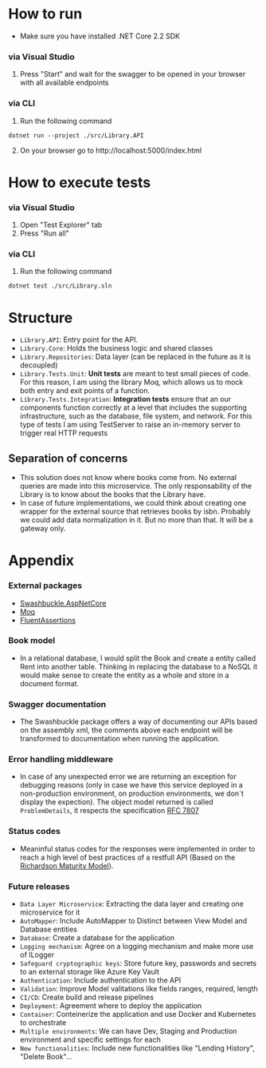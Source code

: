 # How to run
- Make sure you have installed .NET Core 2.2 SDK

### via Visual Studio
1. Press "Start" and wait for the swagger to be opened in your browser with all available endpoints
### via CLI
1. Run the following command
```
dotnet run --project ./src/Library.API
```
2. On your browser go to http://localhost:5000/index.html

# How to execute tests
### via Visual Studio
1. Open "Test Explorer" tab
2. Press "Run all"
### via CLI
1. Run the following command
```
dotnet test ./src/Library.sln
```

# Structure
- `Library.API`: Entry point for the API. 
- `Library.Core`: Holds the business logic and shared classes
- `Library.Repositories`: Data layer (can be replaced in the future as it is decoupled)
- `Library.Tests.Unit`: **Unit tests** are meant to test small pieces of code. For this reason, I am using the library Moq, which allows us to mock both entry and exit points of a function.
- `Library.Tests.Integration`: **Integration tests** ensure that an our components function correctly at a level that includes the supporting infrastructure, such as the database, file system, and network. For this type of tests I am using TestServer to raise an in-memory server to trigger real HTTP requests

## Separation of concerns
- This solution does not know where books come from. No external queries are made into this microservice. The only responsability of the Library is to know about the books that the Library have.
- In case of future implementations, we could think about creating one wrapper for the external source that retrieves books by isbn. Probably we could add data normalization in it. But no more than that. It will be a gateway only.

# Appendix
### External packages
- [Swashbuckle.AspNetCore](https://docs.microsoft.com/en-us/aspnet/core/tutorials/getting-started-with-swashbuckle?view=aspnetcore-2.2)
- [Moq](https://github.com/moq/moq4)
- [FluentAssertions](https://fluentassertions.com/)

### Book model
- In a relational database, I would split the Book and create a entity called Rent into another table. Thinking in replacing the database to a NoSQL it would make sense to create the entity as a whole and store in a document format.

### Swagger documentation
- The Swashbuckle package offers a way of documenting our APIs based on the assembly xml, the comments above each endpoint will be transformed to documentation when running the application.

### Error handling middleware
- In case of any unexpected error we are returning an exception for debugging reasons (only in case we have this service deployed in a non-production environment, on production environments, we don´t display the expection). The object model returned is called `ProblemDetails`, it respects the specification [RFC 7807](https://tools.ietf.org/html/rfc7807)

### Status codes
- Meaninful status codes for the responses were implemented in order to reach a high level of best practices of a restfull API (Based on the [Richardson Maturity Model](https://martinfowler.com/articles/richardsonMaturityModel.html)).

### Future releases
- `Data Layer Microservice`: Extracting the data layer and creating one microservice for it
- `AutoMapper`: Include AutoMapper to Distinct between View Model and Database entities
- `Database`: Create a database for the application 
- `Logging mechanism`: Agree on a logging mechanism and make more use of ILogger 
- `Safeguard cryptographic keys`: Store future key, passwords and secrets to an external storage like Azure Key Vault
- `Authentication`: Include authentication to the API
- `Validation`: Improve Model valitations like fields ranges, required, length
- `CI/CD`: Create build and release pipelines
- `Deployment`: Agreement where to deploy the application
- `Container`: Conteinerize the application and use Docker and Kubernetes to orchestrate
- `Multiple environments`: We can have Dev, Staging and Production environment and specific settings for each
- `New functionalities`: Include new functionalities like "Lending History", "Delete Book"...
